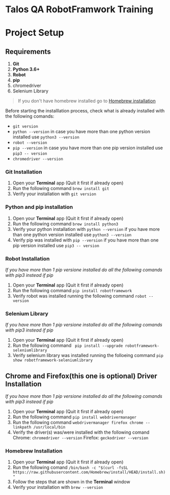 # Talos QA RobotFramwork Training
# Project Setup

## Requirements
1. **Git** 
2. **Python 3.6+** 
3. **Robot**
4. **pip**
5. chromedriver
6. Selenium Library

> If you don't have homebrew installed go to [Homebrew installation](#homebrew-installation)

Before starting the installlation process, check what is already installed with the following comands:
- `git version`
- `python --version` in case you have more than one python version installed use `python3 --version`
- `robot --version`
- `pip --version`  in case you have more than one pip version installed use `pip3 -- version`
- `chromedriver --version`


### Git Installation
1. Open your **Terminal** app (Quit it first if already open)
2. Run the following command `brew install git`
3. Verify your installation with `git version`

### Python and pip installation
1. Open your **Terminal** app (Quit it first if already open)
2. Run the following command `brew install python3`
3. Verify your python installation with `python --version` if you have more than one python version installed use `python3 --version`
4. Verify pip was installed with `pip --version`  if you have more than one pip version installed use `pip3 -- version`

### Robot Installation
*If you have more than 1 pip versione installed do all the following comands with pip3 instead if pip*

1. Open your **Terminal** app (Quit it first if already open)
2. Run the following command `pip install robotframework`
3. Verify robot was installed running the following command `robot --version`

### Selenium Library
*If you have more than 1 pip versione installed do all the following comands with pip3 instead if pip*

1. Open your **Terminal** app (Quit it first if already open)
2. Run the following command ` pip install --upgrade robotframework-seleniumlibrary`
3. Verify selenium library was installed running the folloeing command `pip show robotframework-seleniumlibrary`

## Chrome and Firefox(this one is optional) Driver Installation
*If you have more than 1 pip versione installed do all the following comands with pip3 instead if pip*

1. Open your **Terminal** app (Quit it first if already open)
2. Run the following command `pip install webdrivermanager`
3. Run the following command `webdrivermanager firefox chrome --linkpath /usr/local/bin`
4. Verify the driver(s) was/were installed with the following comand Chrome: `chromedriver --version`   Firefox: `geckodriver --version`

### Homebrew Installation 
1. Open your **Terminal** app (Quit it first if already open)
2. Run the following comand  `/bin/bash -c "$(curl -fsSL https://raw.githubusercontent.com/Homebrew/install/HEAD/install.sh)"`
3. Follow the steps that are shown in the **Terminal** window
4. Verify your installation with `brew --version`
